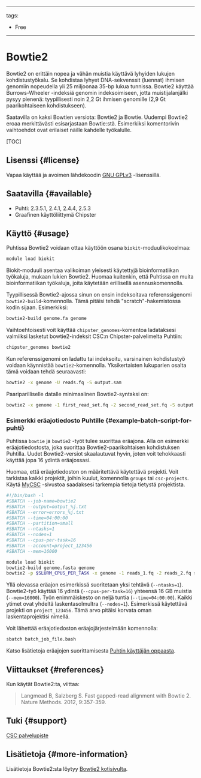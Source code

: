 
---
tags:
  - Free
---

# Bowtie2

Bowtie2 on erittäin nopea ja vähän muistia käyttävä lyhyiden lukujen kohdistustyökalu. Se kohdistaa lyhyet DNA-sekvenssit (luennat) ihmisen genomiin nopeudella yli 25 miljoonaa 35-bp lukua tunnissa. Bowtie2 käyttää Burrows-Wheeler -indeksiä genomin indeksoimiseen, jotta muistijalanjälki pysyy pienenä: tyypillisesti noin 2,2 Gt ihmisen genomille (2,9 Gt paarikohtaiseen kohdistukseen).

Saatavilla on kaksi Bowtien versiota: Bowtie2 ja Bowtie. Uudempi Bowtie2 eroaa merkittävästi esisarjastaan Bowtie:stä. Esimerkiksi komentorivin vaihtoehdot ovat erilaiset näille kahdelle työkalulle.

[TOC]

## Lisenssi {#license}

Vapaa käyttää ja avoimen lähdekoodin [GNU GPLv3](https://www.gnu.org/licenses/gpl-3.0.html) -lisenssillä.

## Saatavilla {#available}

-  Puhti: 2.3.5.1, 2.4.1, 2.4.4, 2.5.3
-  Graafinen käyttöliittymä Chipster

## Käyttö {#usage}

Puhtissa Bowtie2 voidaan ottaa käyttöön osana `biokit`-moduulikokoelmaa:

```bash
module load biokit
```

Biokit-moduuli asentaa valikoiman yleisesti käytettyjä bioinformatiikan työkaluja, mukaan lukien Bowtie2. Huomaa kuitenkin, että Puhtissa on muita bioinformatiikan työkaluja, joita käytetään erillisellä asennuskomennolla.

Tyypillisessä Bowtie2-ajossa sinun on ensin indeksoitava referenssigenomi `bowtie2-build`-komennolla. Tämä pitäisi tehdä "scratch"-hakemistossa kodin sijaan. Esimerkiksi:

```bash
bowtie2-build genome.fa genome
```

Vaihtoehtoisesti voit käyttää `chipster_genomes`-komentoa ladataksesi valmiiksi lasketut bowtie2-indeksit CSC:n Chipster-palvelimelta Puhtiin:

```bash
chipster_genomes bowtie2
```

Kun referenssigenomi on ladattu tai indeksoitu, varsinainen kohdistustyö voidaan käynnistää `bowtie2`-komennolla. Yksikertaisten lukuparien osalta tämä voidaan tehdä seuraavasti:

```bash
bowtie2 -x genome -U reads.fq -S output.sam
```

Paariparilliselle datalle minimaalinen Bowtie2-syntaksi on:

```bash
bowtie2 -x genome -1 first_read_set.fq -2 second_read_set.fq -S output.sam
```

### Esimerkki eräajotiedosto Puhtille {#example-batch-script-for-puhti}

Puhtissa `bowtie` ja `bowtie2` -työt tulee suorittaa eräajona. Alla on esimerkki eräajotiedostosta, joka suorittaa Bowtie2-paarikohtaisen kohdistuksen Puhtilla. Uudet Bowtie2-versiot skaalautuvat hyvin, joten voit tehokkaasti käyttää jopa 16 ydintä eräajossasi.

Huomaa, että eräajotiedoston on määritettävä käytettävä projekti.
Voit tarkistaa kaikki projektit, joihin kuulut, komennolla `groups` tai
`csc-projects`. Käytä [MyCSC](https://my.csc.fi) -sivustoa saadaksesi tarkempia tietoja tietystä projektista.

```bash
#!/bin/bash -l
#SBATCH --job-name=bowtie2
#SBATCH --output=output_%j.txt
#SBATCH --error=errors_%j.txt
#SBATCH --time=04:00:00
#SBATCH --partition=small
#SBATCH --ntasks=1
#SBATCH --nodes=1
#SBATCH --cpus-per-task=16
#SBATCH --account=project_123456
#SBATCH --mem=16000

module load biokit
bowtie2-build genome.fasta genome
bowtie2 -p $SLURM_CPUS_PER_TASK -x genome -1 reads_1.fq -2 reads_2.fq > output.sam
```

Yllä olevassa eräajon esimerkissä suoritetaan yksi tehtävä (`--ntasks=1`). Bowtie2-työ käyttää 16 ydintä (`--cpus-per-task=16`) yhteensä 16 GB muistia (`--mem=16000`). 
Työn enimmäiskesto on neljä tuntia (`--time=04:00:00`).
Kaikki ytimet ovat yhdeltä laskentasolmultra (`--nodes=1`).
Esimerkissä käytettävä projekti on `project_123456`. Tämä arvo pitäisi korvata oman laskentaprojektisi nimellä.

Voit lähettää eräajotiedoston eräajojärjestelmään komennolla:

```bash
sbatch batch_job_file.bash
```

Katso lisätietoja eräajojen suorittamisesta [Puhtin käyttäjän oppaasta](../computing/running/getting-started.md).

## Viittaukset {#references}

Kun käytät Bowtie2:ta, viittaa:

> Langmead B, Salzberg S. Fast gapped-read alignment with Bowtie 2. Nature Methods. 2012, 9:357-359.

## Tuki {#support}

[CSC palvelupiste](../support/contact.md)

## Lisätietoja {#more-information}

Lisätietoja Bowtie2:sta löytyy [Bowtie2 kotisivulta](https://github.com/BenLangmead/bowtie2/blob/master/README.md).
